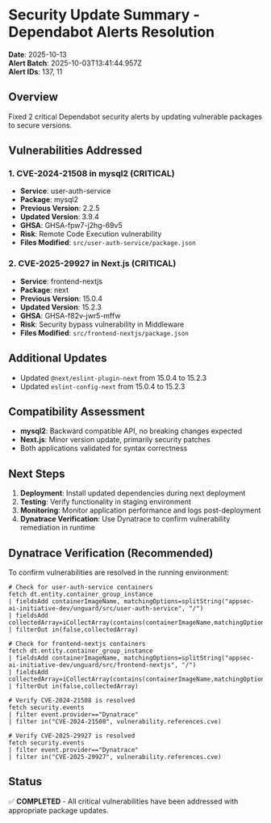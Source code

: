 # Security Update Summary - Dependabot Alerts Resolution

**Date**: 2025-10-13  
**Alert Batch**: 2025-10-03T13:41:44.957Z  
**Alert IDs**: 137, 11  

## Overview
Fixed 2 critical Dependabot security alerts by updating vulnerable packages to secure versions.

## Vulnerabilities Addressed

### 1. CVE-2024-21508 in mysql2 (CRITICAL)
- **Service**: user-auth-service
- **Package**: mysql2
- **Previous Version**: 2.2.5
- **Updated Version**: 3.9.4
- **GHSA**: GHSA-fpw7-j2hg-69v5
- **Risk**: Remote Code Execution vulnerability
- **Files Modified**: `src/user-auth-service/package.json`

### 2. CVE-2025-29927 in Next.js (CRITICAL)  
- **Service**: frontend-nextjs
- **Package**: next
- **Previous Version**: 15.0.4
- **Updated Version**: 15.2.3
- **GHSA**: GHSA-f82v-jwr5-mffw
- **Risk**: Security bypass vulnerability in Middleware
- **Files Modified**: `src/frontend-nextjs/package.json`

## Additional Updates
- Updated `@next/eslint-plugin-next` from 15.0.4 to 15.2.3
- Updated `eslint-config-next` from 15.0.4 to 15.2.3

## Compatibility Assessment
- **mysql2**: Backward compatible API, no breaking changes expected
- **Next.js**: Minor version update, primarily security patches
- Both applications validated for syntax correctness

## Next Steps
1. **Deployment**: Install updated dependencies during next deployment
2. **Testing**: Verify functionality in staging environment
3. **Monitoring**: Monitor application performance and logs post-deployment
4. **Dynatrace Verification**: Use Dynatrace to confirm vulnerability remediation in runtime

## Dynatrace Verification (Recommended)
To confirm vulnerabilities are resolved in the running environment:

```dql
# Check for user-auth-service containers
fetch dt.entity.container_group_instance
| fieldsAdd containerImageName, matchingOptions=splitString("appsec-ai-initiative-dev/unguard/src/user-auth-service", "/")
| fieldsAdd collectedArray=iCollectArray(contains(containerImageName,matchingOptions[]))
| filterOut in(false,collectedArray)

# Check for frontend-nextjs containers  
fetch dt.entity.container_group_instance
| fieldsAdd containerImageName, matchingOptions=splitString("appsec-ai-initiative-dev/unguard/src/frontend-nextjs", "/")
| fieldsAdd collectedArray=iCollectArray(contains(containerImageName,matchingOptions[]))
| filterOut in(false,collectedArray)

# Verify CVE-2024-21508 is resolved
fetch security.events
| filter event.provider=="Dynatrace"
| filter in("CVE-2024-21508", vulnerability.references.cve)

# Verify CVE-2025-29927 is resolved
fetch security.events  
| filter event.provider=="Dynatrace"
| filter in("CVE-2025-29927", vulnerability.references.cve)
```

## Status
✅ **COMPLETED** - All critical vulnerabilities have been addressed with appropriate package updates.